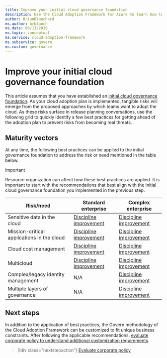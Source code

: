 ```yaml
---
title: Improve your initial cloud governance foundation
description: Use the Cloud Adoption Framework for Azure to learn how to incrementally improve your initial cloud governance foundation.
author: BrianBlanchard
ms.author: brblanch
ms.date: 09/13/2019
ms.topic: conceptual
ms.service: cloud-adoption-framework
ms.subservice: govern
ms.custom: governance
---
```


# Improve your initial cloud governance foundation

This article assumes that you have established an [initial cloud governance foundation](./initial-foundation.md). As your cloud adoption plan is implemented, tangible risks will emerge from the proposed approaches by which teams want to adopt the cloud. As these risks surface in release planning conversations, use the following grid to quickly identify a few best practices for getting ahead of the adoption plan to prevent risks from becoming real threats.

## Maturity vectors

At any time, the following best practices can be applied to the initial governance foundation to address the risk or need mentioned in the table below.

> [!IMPORTANT]
> Resource organization can affect how these best practices are applied. It is important to start with the recommendations that best align with the initial cloud governance foundation you implemented in the previous step.

| Risk/need | Standard enterprise | Complex enterprise |
|---|---|---|
| Sensitive data in the cloud | [Discipline improvement](./guides/standard/security-baseline-improvement.md) | [Discipline improvement](./guides/complex/security-baseline-improvement.md) |
| Mission-critical applications in the cloud | [Discipline improvement](./guides/standard/resource-consistency-improvement.md) | [Discipline improvement](./guides/complex/resource-consistency-improvement.md) |
| Cloud cost management | [Discipline improvement](./guides/standard/cost-management-improvement.md) | [Discipline improvement](./guides/complex/cost-management-improvement.md) |
| Multicloud | [Discipline improvement](./guides/standard/multicloud-improvement.md) | [Discipline improvement](./guides/complex/multicloud-improvement.md) |
| Complex/legacy identity management | N/A | [Discipline improvement](./guides/complex/identity-baseline-improvement.md) |
| Multiple layers of governance | N/A | [Discipline improvement](./guides/complex/multiple-layers-of-governance.md) |

## Next steps

In addition to the application of best practices, the Govern methodology of the Cloud Adoption Framework can be customized to fit unique business constraints. After following the applicable recommendations, [evaluate corporate policy to understand additional customization requirements](./corporate-policy.md).

> [!div class="nextstepaction"]
> [Evaluate corporate policy](./corporate-policy.md)

